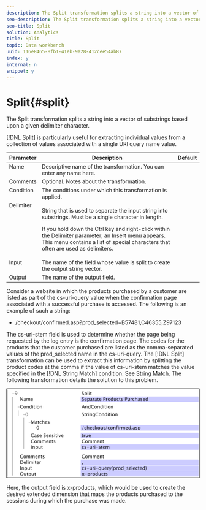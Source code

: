 ```yaml
---
description: The Split transformation splits a string into a vector of substrings based upon a given delimiter character.
seo-description: The Split transformation splits a string into a vector of substrings based upon a given delimiter character.
seo-title: Split
solution: Analytics
title: Split
topic: Data workbench
uuid: 116e8465-8fb1-41eb-9a28-412cee54ab87
index: y
internal: n
snippet: y
---
```


# Split{#split}

The Split transformation splits a string into a vector of substrings based upon a given delimiter character.

 [!DNL Split] is particularly useful for extracting individual values from a collection of values associated with a single URI query name value. 

<table id="table_C97DA4E45DA844FAB8D61AABA22FF809"> 
 <thead> 
  <tr valign="top"> 
   <th colname="col1" class="entry"> Parameter </th> 
   <th colname="col2" class="entry"> Description </th> 
   <th colname="col3" class="entry"> Default </th> 
  </tr> 
 </thead>
 <tbody> 
  <tr valign="top"> 
   <td colname="col1"> Name </td> 
   <td colname="col2"> Descriptive name of the transformation. You can enter any name here. </td> 
   <td colname="col3"> </td> 
  </tr> 
  <tr valign="top"> 
   <td colname="col1"> Comments </td> 
   <td colname="col2"> Optional. Notes about the transformation. </td> 
   <td colname="col3"> </td> 
  </tr> 
  <tr valign="top"> 
   <td colname="col1"> Condition </td> 
   <td colname="col2"> The conditions under which this transformation is applied. </td> 
   <td colname="col3"> </td> 
  </tr> 
  <tr valign="top"> 
   <td colname="col1"> Delimiter </td> 
   <td colname="col2"> <p>String that is used to separate the input string into substrings. Must be a single character in length. </p> <p> If you hold down the Ctrl key and right-click within the Delimiter parameter, an Insert menu appears. This menu contains a list of special characters that often are used as delimiters. </p> </td> 
   <td colname="col3"> </td> 
  </tr> 
  <tr valign="top"> 
   <td colname="col1"> Input </td> 
   <td colname="col2"> The name of the field whose value is split to create the output string vector. </td> 
   <td colname="col3"> </td> 
  </tr> 
  <tr valign="top"> 
   <td colname="col1"> Output </td> 
   <td colname="col2"> The name of the output field. </td> 
   <td colname="col3"> </td> 
  </tr> 
 </tbody> 
</table>

Consider a website in which the products purchased by a customer are listed as part of the cs-uri-query value when the confirmation page associated with a successful purchase is accessed. The following is an example of such a string:

* /checkout/confirmed.asp?prod_selected=B57481,C46355,Z97123

The cs-uri-stem field is used to determine whether the page being requested by the log entry is the confirmation page. The codes for the products that the customer purchased are listed as the comma-separated values of the prod_selected name in the cs-uri-query. The [!DNL Split] transformation can be used to extract this information by splitting the product codes at the comma if the value of cs-uri-stem matches the value specified in the [!DNL String Match] condition. See [String Match](../../../../../home/c-dataset-const-proc/c-conditions/c-test-ops/c-test-op-con.md#section-f8d132085c6b4500bfbe4515b848142f). The following transformation details the solution to this problem.

![](assets/cfg_TransformationType_Split.png)

Here, the output field is x-products, which would be used to create the desired extended dimension that maps the products purchased to the sessions during which the purchase was made. 
